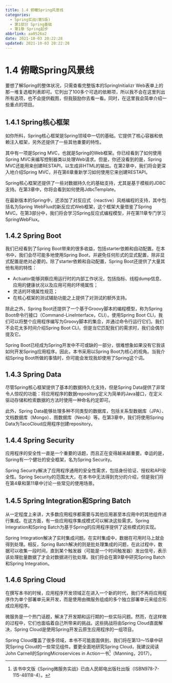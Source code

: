 ```yaml
---
title: 1.4 俯瞰Spring风景线
categories:
  - Spring实战(第5版)
  - 第1部分 Spring基础
  - 第1章 Spring起步
abbrlink: aa0526a2
date: 2021-10-03 20:22:28
updated: 2021-10-03 20:22:28
---
```

# 1.4 俯瞰Spring风景线
要想了解Spring的整体状况，只需查看完整版本的SpringInitializr Web表单上的那一堆复选框列表即可。它列出了100多个可选的依赖项，所以我不会在这里列出所有选项，也不会提供截图，但我鼓励你去看一看。同时，在这里我会简单介绍一些重点的项目。

## 1.4.1 Spring核心框架
如你所料，Spring核心框架是Spring领域中一切的基础。它提供了核心容器和依赖注入框架，另外还提供了一些其他重要的特性。

其中有一项是Spring MVC，也就是Spring的Web框架。你已经看到了如何使用Spring MVC来编写控制器类以处理Web请求。但是，你还没看到的是，Spring MVC还能用来创建RESTAPI，以生成非HTML的输出。在第2章中，我们将会更深入地介绍Spring MVC，并在第6章重新学习如何使用它来创建RESTAPI。

Spring核心框架还提供了一些对数据持久化的基础支持，尤其是基于模板的JDBC支持。在第3章中，你将会看到如何使用JdbcTemplate。

在最新版本的Spring中，还添加了对反应式（reactive）风格编程的支持，其中包括名为Spring WebFlux的新反应式Web框架，这个框架大量借鉴了Spring MVC。在第3部分中，我们将会学习Spring反应式编程模型，并在第11章专门学习SpringWebFlux。

## 1.4.2 Spring Boot
我们已经看到了Spring Boot带来的很多收益，包括starter依赖和自动配置。在本书中，我们会尽可能多地使用Spring Boot，并避免任何形式的显式配置，除非显式配置是绝对必要的。除了starter依赖和自动配置，Spring Boot还提供了大量其他有用的特性：
- Actuator能够洞察应用运行时的内部工作状况，包括指标、线程dump信息、应用的健康状况以及应用可用的环境属性；
- 灵活的环境属性规范；
- 在核心框架的测试辅助功能之上提供了对测试的额外支持。

除此之外，Spring Boot还提供了一个基于Groovy脚本的编程模型，称为Spring Boot命令行接口（Command-LineInterface，CLI）。使用Spring Boot CLI，我们可以将整个应用程序编写为Groovy脚本的集合，并通过命令行运行它们。我们不会花太多时间介绍Spring Boot CLI，但是当它匹配我们的需求时，我们会偶尔提及它。

Spring Boot已经成为Spring开发中不可或缺的一部分，很难想象如果没有它我该如何开发Spring应用程序。因此，本书采用以Spring Boot为核心的视角。当我介绍Spring Boot所做的事情时，你可能会发现我却使用了Spring这个词。

## 1.4.3 Spring Data
尽管Spring核心框架提供了基本的数据持久化支持，但是Spring Data提供了非常令人惊叹的功能：将应用程序的数据repository定义为简单的Java接口，在定义驱动存储和检索数据的方法时使用一种命名约定即可。

此外，Spring Data能够处理多种不同类型的数据库，包括关系型数据库（JPA）、文档数据库（Mongo）、图数据库（Neo4j）等。在第3章中，我们将使用Spring Data为TacoCloud应用程序创建repository。

## 1.4.4 Spring Security
应用程序的安全性一直是一个重要的话题，而且正在变得越来越重要。幸运的是，Spring有一个健壮的安全框架，名为Spring Security。

Spring Security解决了应用程序通用的安全性需求，包括身份验证、授权和API安全性。Spring Security的范围太大，在本书中无法得到充分的介绍，但是我们将在第4章和第11章中讨论一些常见的使用场景。

## 1.4.5 Spring Integration和Spring Batch
从一定程度上来讲，大多数应用程序都需要与其他应用甚至本应用中的其他组件进行集成。在这方面，有一些应用程序集成模式可以解决这些需求。Spring Integration和Spring Batch为基于Spring的应用程序提供了这些模式的实现。

Spring Integration解决了实时集成问题。在实时集成中，数据在可用时马上就会得到处理。相反，Spring Batch解决的则是批处理集成的问题，在此过程中，数据可以收集一段时间，直到某个触发器（可能是一个时间触发器）发出信号，表示该处理批量数据了才会对数据进行批处理。我们将会在第9章中研究Spring Batch和Spring Integration。

## 1.4.6 Spring Cloud
在撰写本书的时候，应用程序开发领域正在进入一个新的时代，我们不再将应用程序作为单个部署单元来开发，而是使用由微服务组成的多个独立部署单元来组合形成应用程序。

微服务是一个热门话题，解决了开发期和运行期的一些实际问题。然而，在这样做的过程中，它们也面临着自己所带来的挑战。这些挑战将由Spring Cloud直面解决，Spring Cloud是使用Spring开发云原生应用程序的一组项目。

Spring Cloud覆盖了很多领域，本书不可能面面俱到，我们将在第13～15章中研究Spring Cloud的一些常见组件。要更全面地研究Spring Cloud，我建议阅读John Carnell的SpringMicroservices in Action一书[^1]（Manning，2017）。

[^1]:该书中文版《Spring微服务实战》已由人民邮电出版社出版（ISBN978-7-115-48118-4）。
